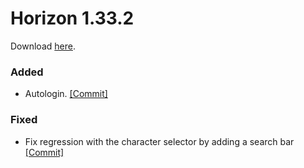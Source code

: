 # Horizon 1.33.2

Download [here](https://horizn.moe/download.html?ver=v1.33.2).

### Added

- Autologin. [[Commit]](https://github.com/Fchat-Horizon/Horizon/commit/e3e377f)

### Fixed

- Fix regression with the character selector by adding a search bar [[Commit]](https://github.com/Fchat-Horizon/Horizon/commit/7ff8955)
